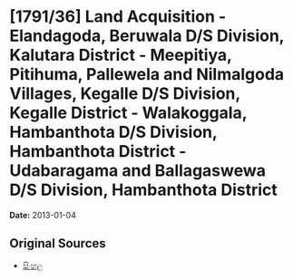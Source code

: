 # [1791/36] Land Acquisition - Elandagoda, Beruwala D/S Division, Kalutara District - Meepitiya, Pitihuma, Pallewela and Nilmalgoda Villages, Kegalle D/S Division, Kegalle District - Walakoggala, Hambanthota D/S Division, Hambanthota District - Udabaragama and Ballagaswewa D/S Division, Hambanthota District

**Date:** 2013-01-04

## Original Sources

- [සිංහල](https://documents.gov.lk/view/extra-gazettes/2013/1/1791-36_S.pdf)
